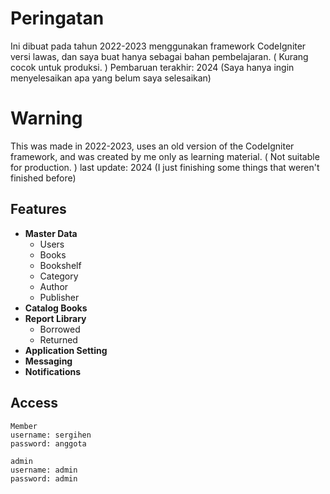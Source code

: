 # Peringatan

Ini dibuat pada tahun 2022-2023 menggunakan framework CodeIgniter versi lawas, dan saya buat hanya sebagai bahan pembelajaran. ( Kurang cocok untuk produksi. ) Pembaruan terakhir: 2024 (Saya hanya ingin menyelesaikan apa yang belum saya selesaikan)

# Warning

This was made in 2022-2023, uses an old version of the CodeIgniter framework, and was created by me only as learning material. ( Not suitable for production. ) last update: 2024 (I just finishing some things that weren't finished before)

## Features

- **Master Data**
  - Users
  - Books
  - Bookshelf
  - Category
  - Author
  - Publisher
- **Catalog Books**
- **Report Library**
  - Borrowed
  - Returned
- **Application Setting**
- **Messaging**
- **Notifications**

## Access

```
Member
username: sergihen
password: anggota

admin
username: admin
password: admin
```
